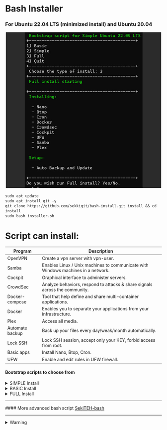 # Bash Installer
### For Ubuntu 22.04 LTS (minimized install) and Ubuntu 20.04


<p align="center">
  <img width="500" height="500" src="https://github.com/sekkigit/porfolio.sekiteh/blob/gh-pages/img/works/4.jpg?raw=true">
</p>

```
sudo apt update
sudo apt install git -y
git clone https://github.com/sekkigit/bash-install.git install && cd install
sudo bash installer.sh
```

# Script can install: 

| Program | Description |
| --- | --- |
| OpenVPN | Create a vpn server with vpn-user. |
| Samba | Enables Linux / Unix machines to communicate with Windows machines in a network. |
| Cockpit | Graphical interface to administer servers. |
| CrowdSec | Analyze behaviors, respond to attacks & share signals across the community. |
| Docker-compose | Tool that help define and share multi-container applications. |
| Docker | Enables you to separate your applications from your infrastructure. |
| Plex | Access all media. |
| Automate backup | Back up your files every day/weak/month automatically. |
| Lock SSH | Lock SSH session, accept only your KEY, forbid access from root. |
| Basic apps | Install Nano, Btop, Cron. |
| UFW | Enable and edit rules in UFW firewall. |


#### Bootstrap scripts to choose from


<details><summary>SIMPLE Install</summary>
<p>

#### Create envirement for docker containers.
  - Nano
  - Btop
  - Cron
  - Docker1

</p>
</details>


<details><summary>BASIC Install</summary>
<p>

#### Create envirement for docker containers with basic protection and monitoring.
  - Nano
  - Btop
  - Cron
  - Docker
  - Crowdsec
  - Cockpit
  - UFW

</p>
</details>


<details><summary>FULL Install</summary>
<p>

#### Create envirement for docker containers with file sharing, media sharing, basic protection and monitoring.
  - Nano
  - Btop
  - Cron
  - Docker
  - Crowdsec
  - Cockpit
  - UFW
  - Samba
  - Plex

</p>
</details>

<hr>
#### More advanced bash script
<a href="https://github.com/sekkigit/SekiTEH-bash">SekiTEH-bash</a>
<hr>



<details><summary>Warning</summary>
<p>

#### ⚠️ Please beware that products can change over time.

I do my best to keep up with the latest changes and releases, but please understand that this won’t always be the case.

</p>
</details>
